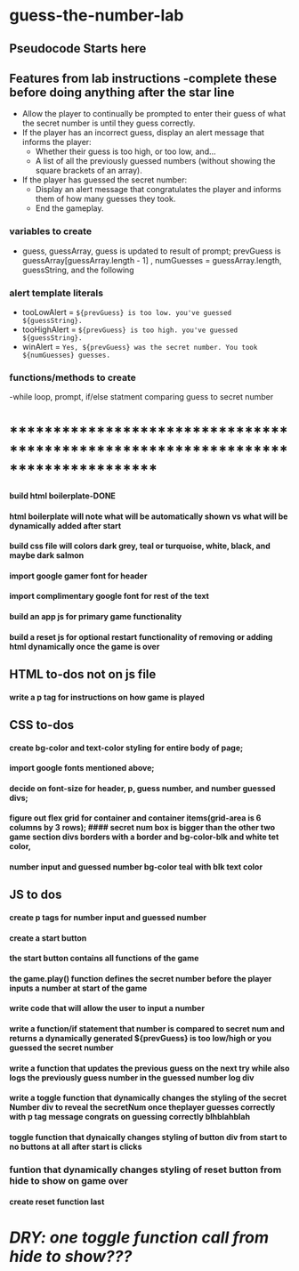 # guess-the-number-lab
## Pseudocode Starts here

## Features from lab instructions -complete these before doing anything after the star line
- Allow the player to continually be prompted to enter their guess of what the secret number is until they guess correctly.
- If the player has an incorrect guess, display an alert message that informs the player:
    - Whether their guess is too high, or too low, and…
    - A list of all the previously guessed numbers (without showing the square brackets of an array).
- If the player has guessed the secret number:
    - Display an alert message that congratulates the player and informs them of how many guesses they took.
    - End the gameplay.
### variables to create
- guess, guessArray, guess is updated to result of prompt; prevGuess is guessArray[guessArray.length - 1] , numGuesses = guessArray.length, guessString, and the following 
### alert template literals
- tooLowAlert = `${prevGuess} is too low. you've guessed ${guessString}.`
- tooHighAlert = `${prevGuess} is too high. you've guessed ${guessString}.`
- winAlert = `Yes, ${prevGuess} was the secret number. You took ${numGuesses} guesses.`
### functions/methods to create
-while loop, prompt, if/else statment comparing guess to secret number

# *********************************************************************************

#### build html boilerplate-DONE
#### html boilerplate will note what will be automatically shown vs what will be dynamically added after start 
#### build css file will colors dark grey, teal or turquoise, white, black, and maybe dark salmon
#### import google gamer font for header
#### import complimentary google font for rest of the text
#### build an app js for primary game functionality
#### build a reset js for optional restart functionality of removing or adding html dynamically once the game is over


## HTML to-dos not on js file
#### write a p tag for instructions on how game is played

## CSS to-dos
#### create bg-color and text-color styling for entire body of page; 
#### import google fonts mentioned above; 
#### decide on font-size for header, p, guess number, and number guessed divs; 
#### figure out flex grid for container and container items(grid-area is 6 columns by 3 rows); #### secret num box is bigger than the other two game section divs borders with a border and bg-color-blk and white tet color, 
#### number input and guessed number bg-color teal with blk text color

## JS to dos
#### create p tags for number input and guessed number 
#### create a start button 
#### the start button contains all functions of the game
#### the game.play() function defines the secret number before the player inputs a number at start of the game




#### write code that will allow the user to input a number
#### write a function/if statement that number is compared to secret num and returns a dynamically generated ${prevGuess} is too low/high or you guessed the secret number
#### write a function that updates the previous guess on the next try while also logs the previously guess number in the guessed number log div
#### write a toggle function that dynamically changes the styling of the secret Number div to reveal the secretNum once theplayer guesses correctly with p tag message congrats on guessing correctly blhblahblah
#### toggle function that dynaically changes styling of button div from start to no buttons at all after start is clicks
### funtion that dynamically changes styling of reset button from hide to show on game over
#### create reset function last

# *DRY: one toggle function call from hide to show???*
